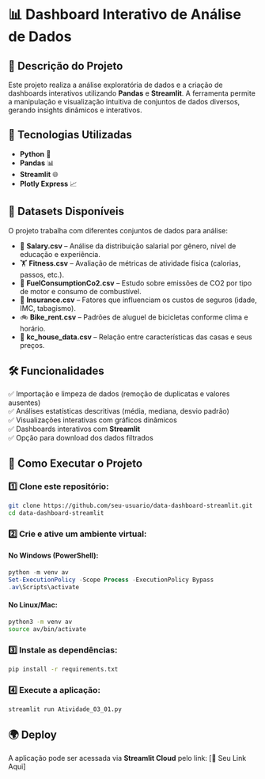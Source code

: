 # 📊 Dashboard Interativo de Análise de Dados

## 📌 Descrição do Projeto
Este projeto realiza a análise exploratória de dados e a criação de dashboards interativos utilizando **Pandas** e **Streamlit**. A ferramenta permite a manipulação e visualização intuitiva de conjuntos de dados diversos, gerando insights dinâmicos e interativos.

## 🚀 Tecnologias Utilizadas
- **Python** 🐍
- **Pandas** 📊
- **Streamlit** 🌐
- **Plotly Express** 📈

## 📂 Datasets Disponíveis
O projeto trabalha com diferentes conjuntos de dados para análise:

- 📄 **Salary.csv** – Análise da distribuição salarial por gênero, nível de educação e experiência.
- 🏋️ **Fitness.csv** – Avaliação de métricas de atividade física (calorias, passos, etc.).
- 🚗 **FuelConsumptionCo2.csv** – Estudo sobre emissões de CO2 por tipo de motor e consumo de combustível.
- 🏥 **Insurance.csv** – Fatores que influenciam os custos de seguros (idade, IMC, tabagismo).
- 🚲 **Bike_rent.csv** – Padrões de aluguel de bicicletas conforme clima e horário.
- 🏡 **kc_house_data.csv** – Relação entre características das casas e seus preços.

## 🛠️ Funcionalidades
✅ Importação e limpeza de dados (remoção de duplicatas e valores ausentes)  
✅ Análises estatísticas descritivas (média, mediana, desvio padrão)  
✅ Visualizações interativas com gráficos dinâmicos  
✅ Dashboards interativos com **Streamlit**  
✅ Opção para download dos dados filtrados  

## 📌 Como Executar o Projeto

### 1️⃣ Clone este repositório:
```bash
git clone https://github.com/seu-usuario/data-dashboard-streamlit.git
cd data-dashboard-streamlit
```

### 2️⃣ Crie e ative um ambiente virtual:
#### No Windows (PowerShell):
```powershell
python -m venv av
Set-ExecutionPolicy -Scope Process -ExecutionPolicy Bypass
.av\Scripts\activate
```
#### No Linux/Mac:
```bash
python3 -m venv av
source av/bin/activate
```

### 3️⃣ Instale as dependências:
```bash
pip install -r requirements.txt
```

### 4️⃣ Execute a aplicação:
```bash
streamlit run Atividade_03_01.py
```

## 🌍 Deploy
A aplicação pode ser acessada via **Streamlit Cloud** pelo link: [🔗 Seu Link Aqui]
